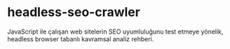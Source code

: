 # headless-seo-crawler
JavaScript ile çalışan web sitelerin SEO uyumluluğunu test etmeye yönelik, headless browser tabanlı kavramsal analiz rehberi.
